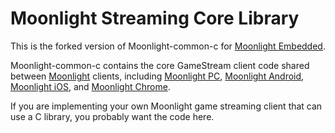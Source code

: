 # Moonlight Streaming Core Library

This is the forked version of Moonlight-common-c for [Moonlight Embedded](https://github.com/irtimmer/moonlight-embedded).

Moonlight-common-c contains the core GameStream client code shared between [Moonlight](http://moonlight-stream.com) clients, including 
[Moonlight PC](https://github.com/moonlight-stream/moonlight-qt), [Moonlight Android](https://github.com/moonlight-stream/moonlight-android),
[Moonlight iOS](https://github.com/moonlight-stream/moonlight-ios), and [Moonlight Chrome](https://github.com/moonlight-stream/moonlight-chrome).

If you are implementing your own Moonlight game streaming client that can use a C library, you probably want the code here.
